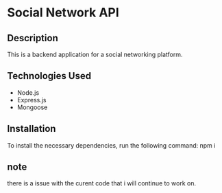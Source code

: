 # Social Network API

## Description
This is a backend application for a social networking platform. 

## Technologies Used
- Node.js
- Express.js
- Mongoose

## Installation
To install the necessary dependencies, run the following command: npm i

## note
there is a issue with the curent code that i will continue to work on.   